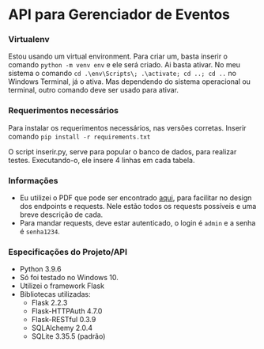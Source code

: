 # API para Gerenciador de Eventos

### Virtualenv
Estou usando um virtual environment. Para criar um, basta inserir o comando `python -m venv env` e ele será criado.
Ai basta ativar. No meu sistema o comando `cd .\env\Scripts\; .\activate; cd ..; cd ..` no Windows Terminal, já o ativa. Mas dependendo do sistema operacional ou terminal, outro comando deve ser usado para ativar.

### Requerimentos necessários
Para instalar os requerimentos necessários, nas versões corretas. Inserir comando `pip install -r requirements.txt`

O script inserir.py, serve para popular o banco de dados, para realizar testes. Executando-o, ele insere 4 linhas em cada tabela.

### Informações
- Eu utilizei o PDF que pode ser encontrado [aqui](Descri%C3%A7%C3%A3o_requests.pdf), para facilitar no design dos endpoints e requests. Nele estão todos os requests possíveis e uma breve descrição de cada.
- Para mandar requests, deve estar autenticado, o login é `admin` e a senha é `senha1234`.

### Especificações do Projeto/API
- Python 3.9.6
- Só foi testado no Windows 10.
- Utilizei o framework Flask
- Bibliotecas utilizadas:
    - Flask 2.2.3
    - Flask-HTTPAuth 4.7.0
    - Flask-RESTful 0.3.9
    - SQLAlchemy 2.0.4
    - SQLite 3.35.5 (padrão)

